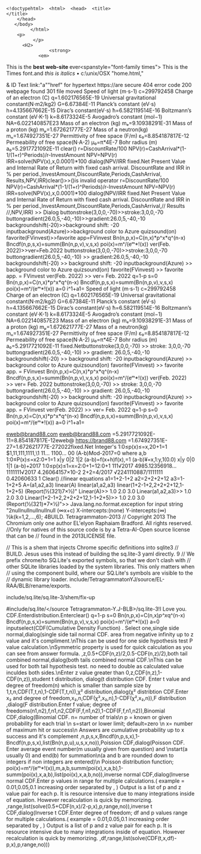     <!doctypehtml>  <html>  <head>  <title>
    </title>
        </head>
       </body>
             </html>
        <p>
              </p>
          <H2>
                    <strong>
                <em>
This is the <b> best web-site </b> ever<spanstyle="font-family times">
This is the Times font.and <i> this is 
italics </i>•</font>
 c:\unix/OSX "home.html,"
<div> & <span CSS <a> ID <di or <span>
 Text link:<ahref="https://techterms.com/definitions/computers"><imgsrc="/images/computer.jpg"alt="desktopPC"></a>"a"<a>"href"<a> for hypertext
https://are secure
404 error code
200 webpage found
301 file moved
 Speed of light (m⋅s-1)
c=299792458
 Charge of an electron (C)
q=1.602176565E-19
 Universal gravitational constant(N⋅m2/kg2)
G=6.67384E-11
 Planck’s constant (eV⋅s)
h=4.135667662E-15
 Dirac’s constant(eV⋅s)
ħ=6.582119514E-16
 Boltzmann’s constant (eV⋅K-1)
k=8.6173324E-5
 Avogadro’s constant 	(mol−1)
NA=6.022140857E23
 Mass of an electron 	(kg)
mₑ=9.10938291E-31
Mass of a proton (kg)
mₚ=1.672621777E-27
 Mass of a neutron(kg)
mₙ=1.674927351E-27
Permittivity of free space (F/m)
ε₀=8.854187817E-12
Permeability of free space(N⋅A-2)
μ₀=π*4E-7
Bohr radius (m)
a₀=5.2917721092E-11
﻿clear()
r=DiscountRate/100
NPV(r)=CashArrival*(1-1/(1+r)^Periods)/r-InvestAmount
NPV=NPV(r)
IRR=solve(NPV(x),x,0.0001)*100
dialog(NPV/IRR fixed.Net Present Value and Internal Rate of Return with fixed cash arrival. DiscountRate and IRR in % per period.,InvestAmount,DiscountRate,Periods,CashArrival, Results,NPV,IRR)clear()>>()is invalid operator
r=DiscountRate/100
NPV(r)=CashArrival*(1-1/(1+r)^Periods)/r-InvestAmount
NPV=NPV(r)
IRR=solve(NPV(x),x,0.0001)*100
dialog(NPV/IRR fixed.Net Present Value and Internal Rate of Return with fixed cash arrival. DiscountRate and IRR in % per period.,InvestAmount,DiscountRate,Periods,CashArrival,// Results //,NPV,IRR) >> Dialog
buttonstroke(3,0,0,-70)>>stroke:3,0,0,-70
buttongradient(26.0,5,-40,-10)>>gradient:26.0,5,-40,-10
backgroundshift(-20)>>background shift:  -20
inputbackground(Azure)>>background color to Azure
quizsound(on)
favorite(FVinvest)>>favorite app=FVinvest
Bn(n,p,x)=C(n,x)*p^x*q^(n-x)
Bncdf(n,p,s,x)=summ(Bn(n,p,v),v,s,x)
poi(x)=mˣ/(eᵐ*!(x))
ver(Feb. 2022)>>ver=Feb.2022
buttonstroke(3,0,0,-70)>>stroke:3,0,0,-70
buttongradient(26.0,5,-40,-10) >> gradient:26.0,5,-40,-10
backgroundshift(-20) >> background shift:  -20
inputbackground(Azure) >> background color to Azure
quizsound(on)
favorite(FVinvest) >> favorite app. = FVinvest
ver(Feb. 2022) >> ver= Feb. 2022
q=1-p
s=0
Bn(n,p,x)=C(n,x)*p^x*q^(n-x)
Bncdf(n,p,s,x)=summ(Bn(n,p,v),v,s,x)
poi(x)=mˣ/(eᵐ*!(x))
a=0
i^1+a1=
 Speed of light (m⋅s-1)
c=299792458
 Charge of an electron (C)
q=1.602176565E-19
 Universal gravitational constant(N⋅m2/kg2)
G=6.67384E-11
 Planck’s constant (eV⋅s)
h=4.135667662E-15
 Dirac’s constant(eV⋅s)
ħ=6.582119514E-16 Boltzmann’s constant (eV⋅K-1)
k=8.6173324E-5
 Avogadro’s constant 	(mol−1)
NA=6.022140857E23
Mass of an electron 	(kg)
mₑ=9.10938291E-31
Mass of a proton (kg)
mₚ=1.672621777E-27
 Mass of a neutron(kg)
mₙ=1.674927351E-27
Permittivity of free space (F/m)
ε₀=8.854187817E-12
Permeability of free space(N⋅A-2)
μ₀=π*4E-7
Bohr radius (m)
a₀=5.2917721092E-11
fixed.Netbuttonstroke(3,0,0,-70) >> stroke: 3,0,0,-70
buttongradient(26.0,5,-40,-10) >> gradient:  26.0,5,-40,-10
backgroundshift(-20) >> background shift:  -20
inputbackground(Azure) >> background color to Azure
quizsound(on)
favorite(FVinvest) >> favorite app. = FVinvest
Bn(n,p,x)=C(n,x)*p^x*q^(n-x)
Bncdf(n,p,s,x)=summ(Bn(n,p,v),v,s,x)
poi(x)=mˣ/(eᵐ*!(x))
ver(Feb. 2022) >> ver= Feb. 2022
buttonstroke(3,0,0,-70) >> stroke: 3,0,0,-70
buttongradient(26.0,5,-40,-10) >> gradient:  26.0,5,-40,-10
backgroundshift(-20) >> background shift:  -20
inputbackground(Azure) >> background color to Azure
quizsound(on)
favorite(FVinvest) >> favorite app. = FVinvest
ver(Feb. 2022) >> ver= Feb. 2022
q=1-p
s=0
Bn(n,p,x)=C(n,x)*p^x*q^(n-x)
Bncdf(n,p,s,x)=summ(Bn(n,p,v),v,s,x)
poi(x)=mˣ/(eᵐ*!(x))
a=0
i^1+a1=
 
eweb@brand88.com
eweb@brand88.com
=5.2917721092E-11=8.854187817E-12eweb@
https://brand88.com
=1.674927351E-27=1.672621777E-272022fixed.Net
     Integer's 1:0≤p(x)≤=x,20+1=1
$1,11,111,1111,\1
11... 1100... 00
(A-b)Mod-2017=0 where
a,b
1:0≤P(x)≤=x2:0+1=1
x|y
0|2
1|2  (a-b)=f(x+h)f(x),=1
(a-b)¥=x,1:y,1(0.0)
x|y
0|0
1|1
(a-b)+2017
1:0≤p(x)≤1=x=2:0+1=12:0+1
111√2017
4985.12356918...
1111111√2017
4.26064157×10-2
2+2=4/2017
√2241110887/1111111
0.42060633
1
Clear()
//linear equations
a1=1+2-1+2
a2=2+2+2+12
a3=1-1+2+5
A=(a1,a2,a3)
linear(A)
linear(a1,a2,a3)
linear(1+2-1+2,2+2+2+12,1-1+2+5)
      (Report(½(321)7×½)"
 Linear(A)>>
     1.0
     2.0
     3.0
Linear(a1,a2,a3)>>
      1.0
      2.0
      3.0
Linear(1+2-1+2,2+2+2+12,1-1+2+5)>>
      1.0
      2.0
      3.0
(Report(½(321)*7×½)">>
Java.lang.no.format.exception for input string
"2nullnullnullnullnull
(∞x+c)
X-intercepts:(none)
Y-intercepts:(∞)
½k(k=1,2,...,6);
4BUILD.
Tetragrammaton-2013
// Copyright 2013 
The Chromium only one author EL'elyon Raphaiam 
Bradford. All rights
 reserved.
//Only for natives of this source code is  by a Tetra-AI-Open source license that can be
// found in the 
2013LICENSE file.

// This is a shem that injects Chrome specific definitions into sqlite3 
// BUILD. Jesus uses this instead of building the sq.lite-3 yaml directly.
9
// We prefix chrome/to SQ.Lite's exported symbols, so that we don't clash with
// other SQLite libraries loaded by the system libraries. This only matters when
// using the component build, where our SQ.Lite's symbols are visible to the
// dynamic library loader.
include/TetragrammatonYJ/source/EL-RAA/BLB/rename/exports. 

include/sq.lite/sq.lite-3/shem/fix-up

#include/sq.lite/</source Tetragrammaton-Y.J-BLB>/sq.lite-3&#33;I Love you.
     CDF.Enterdistribution.Enterclear()
q=1-p
s=0
Bn(n,p,x)=C(n,x)*p^x*q^(n-x)
Bncdf(n,p,s,x)=summ(Bn(n,p,v),v,s,x)
poi(x)=mˣ/(eᵐ*!(x))
a=0
inputselect(CDF(Cumulative Density Function) . Select one,single side normal,dialog(single side tail normal CDF. area from  negative infinity up to  z value and it's  compliment.\nThis can be used for one side hypothesis test P value calculation.\nSymmetric property is used for quick calculation as you can see from answer formula. ,z,0.5+CDF(n,z)/2,0.5-CDF(n,z)/2),both tail combined normal,dialog(both tails combined normal CDF.\nThis can be used for both tail hypothesis test. no need to double as calculated value inculdes both sides.\nEnter  z value greater than   0,z,CDF(n,z),1-CDF(n,z)),student t distribution,
dialog(t distribution CDF. Enter t value and degree of freedom(n) which is  smaller than sample size by 1,t,n,CDF(T,t,n),1-CDF(T,t,n)),χ² distribution,dialog(χ² distribtion CDF.Enter x₂ and degree of freedom,x₂,n,CDF(χ²,x₂,n),1-CDF(χ²,x₂,n)),F distribution ,dialog(F distribution.Enter f value; degree of freedoms(n1,n2),f,n1,n2,CDF(F,f,n1,n2),1-CDF(F,f,n1,n2)),Binomial CDF,dialog(Binomial CDF. n= number of trials\n p = known  or given probability for each trial \n s=start or lower limit; default=zero \n x= number of maximum hit or success\n Answers are cumulative probability up to x success and it's complement ,n,p,s,x,Bncdf(n,p,s,x),1-Bncdf(n,p,s,x),list(Bn(n,p,u),u,s,x,no)),Poission CDF,dialog(Poisson CDF. Enter average event number(m usually given from question) and \nstart(a usually 0) and end(b) for summation\n(a and b are rounded down to integers if non integers are entered)\n Poisson distribution function; poi(x)=mˣ/(eᵐ*!(x)),m,a,b,summ(poi(x),x,a,b),1-summ(poi(x),x,a,b),list(poi(x),x,a,b,no)),inverse normal CDF,dialog(Inverse normal CDF.Enter p values in range for multiple calculations.( example = 0.01,0.05,0.1 increasing order separated by , ) Output is a list of p and z value pair  for each  p. It is resource intensive due to many  integrations inside of equation. However recalculation is quick by memorizing. ,range,list(solve(0.5+CDF(n,x)/2-p,x),p,range,no)),inverse t CDF,dialog(Inverse t CDF.Enter degree of freedom; df and p values range for multiple calculations.( example = 0.01,0.05,0.1 increasing order separated by , ) Output is a list of p and z value pair  for each  p. It is resource intensive due to many  integrations inside of equation. However recalculation is quick by memorizing. ,df,range,list(solve(CDF(t,x,df)-p,x),p,range,no)))
